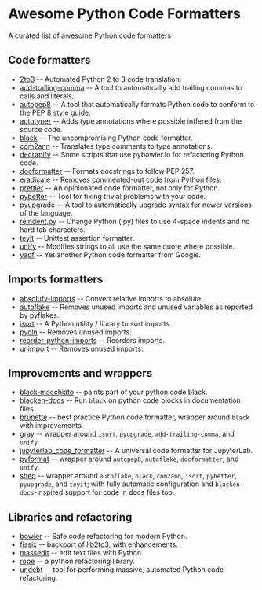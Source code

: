 # Awesome Python Code Formatters

A curated list of awesome Python code formatters

## Code formatters

+ [2to3](https://docs.python.org/2/library/2to3.html) -- Automated Python 2 to 3 code translation.
+ [add-trailing-comma](https://github.com/asottile/add-trailing-comma) -- A tool to automatically add trailing commas to calls and literals.
+ [autopep8](https://github.com/hhatto/autopep8) -- A tool that automatically formats Python code to conform to the PEP 8 style guide.
+ [autotyper](https://github.com/JelleZijlstra/autotyper) -- Adds type annotations where possible inffered from the source code.
+ [black](https://github.com/python/black) -- The uncompromising Python code formatter.
+ [com2ann](https://github.com/ilevkivskyi/com2ann) -- Translates type comments to type annotations.
+ [decrapify](https://github.com/craigds/decrapify) -- Some scripts that use pybowler.io for refactoring Python code.
+ [docformatter](https://github.com/myint/docformatter) -- Formats docstrings to follow PEP 257.
+ [eradicate](https://github.com/myint/eradicate) -- Removes commented-out code from Python files.
+ [prettier](https://github.com/prettier/prettier) -- An opinionated code formatter, not only for Python.
+ [pybetter](https://pypi.org/project/pybetter/) -- Tool for fixing trivial problems with your code.
+ [pyupgrade](https://github.com/asottile/pyupgrade) -- A tool to automatically upgrade syntax for newer versions of the language.
+ [reindent.py](https://github.com/python/cpython/blob/master/Tools/scripts/reindent.py) -- Change Python (.py) files to use 4-space indents and no hard tab characters.
+ [teyit](https://github.com/isidentical/teyit) -- Unittest assertion formatter.
+ [unify](https://github.com/myint/unify) -- Modifies strings to all use the same quote where possible.
+ [yapf](https://github.com/google/yapf) -- Yet another Python code formatter from Google.

## Imports formatters

+ [absolufy-imports](https://github.com/MarcoGorelli/absolufy-imports) -- Convert relative imports to absolute.
+ [autoflake](https://github.com/myint/autoflake) -- Removes unused imports and unused variables as reported by pyflakes.
+ [isort](https://github.com/timothycrosley/isort) -- A Python utility / library to sort imports.
+ [pycln](https://github.com/hadialqattan/pycln) -- Removes unused imports.
+ [reorder-python-imports](https://github.com/asottile/reorder_python_imports) -- Reorders imports.
+ [unimport](https://github.com/hakancelik96/unimport) -- Removes unused imports.

## Improvements and wrappers

+ [black-macchiato](https://github.com/wbolster/black-macchiato) -- paints part of your python code black.
+ [blacken-docs](https://github.com/asottile/blacken-docs) -- Run `black` on python code blocks in documentation files.
+ [brunette](https://github.com/odwyersoftware/brunette) -- best practice Python code formatter, wrapper around `black` with improvements.
+ [gray](https://github.com/dizballanze/gray) -- wrapper around `isort`, `pyupgrade`, `add-trailing-comma`, and `unify`.
+ [jupyterlab_code_formatter](https://github.com/ryantam626/jupyterlab_code_formatter) -- A universal code formatter for JupyterLab.
+ [pyformat](https://github.com/myint/pyformat) -- wrapper around `autopep8`, `autoflake`, `docformatter`, and `unify`.
+ [shed](https://github.com/Zac-HD/shed) -- wrapper around `autoflake`, `black`, `com2ann`, `isort`, `pybetter`, `pyupgrade`, and `teyit`; with fully automatic configuration and `blacken-docs`-inspired support for code in docs files too.

## Libraries and refactoring

+ [bowler](https://github.com/facebookincubator/Bowler) -- Safe code refactoring for modern Python.
+ [fissix](https://github.com/jreese/fissix) -- backport of [lib2to3](https://docs.python.org/2/library/2to3.html), with enhancements.
+ [massedit](https://github.com/elmotec/massedit) -- edit text files with Python.
+ [rope](https://github.com/python-rope/rope) -- a python refactoring library.
+ [undebt](https://github.com/Yelp/undebt) -- tool for performing massive, automated Python code refactoring.
